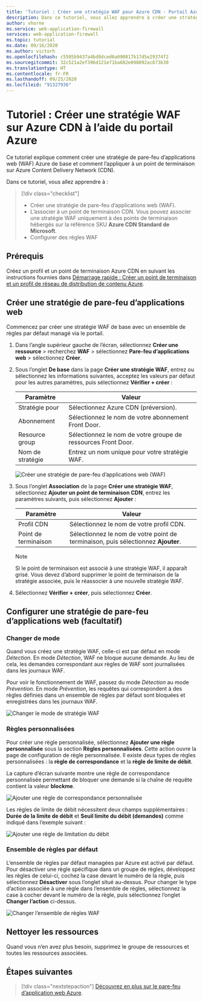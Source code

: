```yaml
---
title: 'Tutoriel : Créer une stratégie WAF pour Azure CDN - Portail Azure'
description: Dans ce tutoriel, vous allez apprendre à créer une stratégie de pare-feu d’applications web (WAF) sur Azure CDN à l’aide du portail Azure.
author: vhorne
ms.service: web-application-firewall
services: web-application-firewall
ms.topic: tutorial
ms.date: 09/16/2020
ms.author: victorh
ms.openlocfilehash: c5505b9437a4bd8dced6a090817b17d5e29374f2
ms.sourcegitcommit: 32c521a2ef396d121e71ba682e098092ac673b30
ms.translationtype: HT
ms.contentlocale: fr-FR
ms.lasthandoff: 09/25/2020
ms.locfileid: "91327936"
---
```

# <a name="tutorial-create-a-waf-policy-on-azure-cdn-using-the-azure-portal"></a>Tutoriel : Créer une stratégie WAF sur Azure CDN à l’aide du portail Azure

Ce tutoriel explique comment créer une stratégie de pare-feu d’applications web (WAF) Azure de base et comment l’appliquer à un point de terminaison sur Azure Content Delivery Network (CDN).

Dans ce tutoriel, vous allez apprendre à :

> [!div class="checklist"]
> * Créer une stratégie de pare-feu d’applications web (WAF).
> * L’associer à un point de terminaison CDN. Vous pouvez associer une stratégie WAF uniquement à des points de terminaison hébergés sur la référence SKU **Azure CDN Standard de Microsoft**.
> * Configurer des règles WAF

## <a name="prerequisites"></a>Prérequis

Créez un profil et un point de terminaison Azure CDN en suivant les instructions fournies dans [Démarrage rapide : Créer un point de terminaison et un profil de réseau de distribution de contenu Azure](../../cdn/cdn-create-new-endpoint.md). 

## <a name="create-a-web-application-firewall-policy"></a>Créer une stratégie de pare-feu d’applications web

Commencez par créer une stratégie WAF de base avec un ensemble de règles par défaut managé via le portail.

1. Dans l’angle supérieur gauche de l’écran, sélectionnez **Créer une ressource** > recherchez **WAF** > sélectionnez **Pare-feu d’applications web** > sélectionnez **Créer**.
2. Sous l’onglet **De base** dans la page **Créer une stratégie WAF**, entrez ou sélectionnez les informations suivantes, acceptez les valeurs par défaut pour les autres paramètres, puis sélectionnez **Vérifier + créer** :

    | Paramètre                 | Valeur                                              |
    | ---                     | ---                                                |
    | Stratégie pour            |Sélectionnez Azure CDN (préversion).|
    | Abonnement            |Sélectionnez le nom de votre abonnement Front Door.|
    | Resource group          |Sélectionnez le nom de votre groupe de ressources Front Door.|
    | Nom de stratégie             |Entrez un nom unique pour votre stratégie WAF.|

   ![Créer une stratégie de pare-feu d’applications web (WAF)](../media/waf-cdn-create-portal/basic.png)

3. Sous l’onglet **Association** de la page **Créer une stratégie WAF**, sélectionnez **Ajouter un point de terminaison CDN**, entrez les paramètres suivants, puis sélectionnez **Ajouter** :

    | Paramètre                 | Valeur                                              |
    | ---                     | ---                                                |
    | Profil CDN              | Sélectionnez le nom de votre profil CDN.|
    | Point de terminaison           | Sélectionnez le nom de votre point de terminaison, puis sélectionnez **Ajouter**.|
    
    > [!NOTE]
    > Si le point de terminaison est associé à une stratégie WAF, il apparaît grisé. Vous devez d’abord supprimer le point de terminaison de la stratégie associée, puis le réassocier à une nouvelle stratégie WAF.
1. Sélectionnez **Vérifier + créer**, puis sélectionnez **Créer**.

## <a name="configure-web-application-firewall-policy-optional"></a>Configurer une stratégie de pare-feu d’applications web (facultatif)

### <a name="change-mode"></a>Changer de mode

Quand vous créez une stratégie WAF, celle-ci est par défaut en mode *Détection*. En mode *Détection*, WAF ne bloque aucune demande. Au lieu de cela, les demandes correspondant aux règles de WAF sont journalisées dans les journaux WAF.

Pour voir le fonctionnement de WAF, passez du mode *Détection* au mode *Prévention*. En mode *Prévention*, les requêtes qui correspondent à des règles définies dans un ensemble de règles par défaut sont bloquées et enregistrées dans les journaux WAF.

 ![Changer le mode de stratégie WAF](../media/waf-cdn-create-portal/policy.png)

### <a name="custom-rules"></a>Règles personnalisées

Pour créer une règle personnalisée, sélectionnez **Ajouter une règle personnalisée** sous la section **Règles personnalisées**. Cette action ouvre la page de configuration de règle personnalisée. Il existe deux types de règles personnalisées : la **règle de correspondance** et la **règle de limite de débit**.

La capture d’écran suivante montre une règle de correspondance personnalisée permettant de bloquer une demande si la chaîne de requête contient la valeur **blockme**.

![Ajouter une règle de correspondance personnalisée](../media/waf-cdn-create-portal/custommatch.png)

Les règles de limite de débit nécessitent deux champs supplémentaires : **Durée de la limite de débit** et **Seuil limite du débit (demandes)** comme indiqué dans l’exemple suivant :

![Ajouter une règle de limitation du débit](../media/waf-cdn-create-portal/customrate.png)

### <a name="default-rule-set-drs"></a>Ensemble de règles par défaut

L’ensemble de règles par défaut managées par Azure est activé par défaut. Pour désactiver une règle spécifique dans un groupe de règles, développez les règles de celui-ci, cochez la case devant le numéro de la règle, puis sélectionnez **Désactiver** sous l’onglet situé au-dessus. Pour changer le type d’action associée à une règle dans l’ensemble de règles, sélectionnez la case à cocher devant le numéro de la règle, puis sélectionnez l’onglet **Changer l’action** ci-dessus.

 ![Changer l’ensemble de règles WAF](../media/waf-cdn-create-portal/managed2.png)

## <a name="clean-up-resources"></a>Nettoyer les ressources

Quand vous n’en avez plus besoin, supprimez le groupe de ressources et toutes les ressources associées.


## <a name="next-steps"></a>Étapes suivantes

> [!div class="nextstepaction"]
> [Découvrez en plus sur le pare-feu d’application web Azure](../overview.md).
